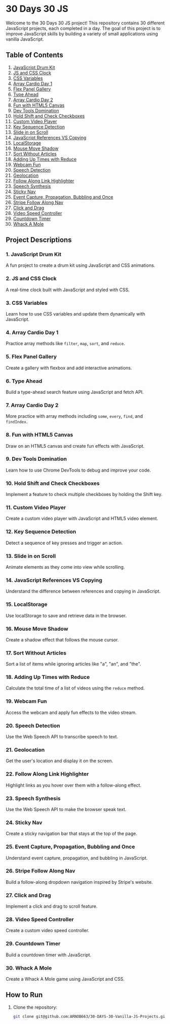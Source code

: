 # 30 Days 30 JS

Welcome to the 30 Days 30 JS project! This repository contains 30 different JavaScript projects, each completed in a day. The goal of this project is to improve JavaScript skills by building a variety of small applications using vanilla JavaScript.

## Table of Contents

1. [JavaScript Drum Kit](01%20-%20JavaScript%20Drum%20Kit)
2. [JS and CSS Clock](02%20-%20JS%20and%20CSS%20Clock)
3. [CSS Variables](03%20-%20CSS%20Variables)
4. [Array Cardio Day 1](04%20-%20Array%20Cardio%20Day%201)
5. [Flex Panel Gallery](05%20-%20Flex%20Panel%20Gallery)
6. [Type Ahead](06%20-%20Type%20Ahead)
7. [Array Cardio Day 2](07%20-%20Array%20Cardio%20Day%202)
8. [Fun with HTML5 Canvas](08%20-%20Fun%20with%20HTML5%20Canvas)
9. [Dev Tools Domination](09%20-%20Dev%20Tools%20Domination)
10. [Hold Shift and Check Checkboxes](10%20-%20Hold%20Shift%20and%20Check%20Checkboxes)
11. [Custom Video Player](11%20-%20Custom%20Video%20Player)
12. [Key Sequence Detection](12%20-%20Key%20Sequence%20Detection)
13. [Slide in on Scroll](13%20-%20Slide%20in%20on%20Scroll)
14. [JavaScript References VS Copying](14%20-%20JavaScript%20References%20VS%20Copying)
15. [LocalStorage](15%20-%20LocalStorage)
16. [Mouse Move Shadow](16%20-%20Mouse%20Move%20Shadow)
17. [Sort Without Articles](17%20-%20Sort%20Without%20Articles)
18. [Adding Up Times with Reduce](18%20-%20Adding%20Up%20Times%20with%20Reduce)
19. [Webcam Fun](19%20-%20Webcam%20Fun)
20. [Speech Detection](20%20-%20Speech%20Detection)
21. [Geolocation](21%20-%20Geolocation)
22. [Follow Along Link Highlighter](22%20-%20Follow%20Along%20Link%20Highlighter)
23. [Speech Synthesis](23%20-%20Speech%20Synthesis)
24. [Sticky Nav](24%20-%20Sticky%20Nav)
25. [Event Capture, Propagation, Bubbling and Once](25%20-%20Event%20Capture,%20Propagation,%20Bubbling%20and%20Once)
26. [Stripe Follow Along Nav](26%20-%20Stripe%20Follow%20Along%20Nav)
27. [Click and Drag](27%20-%20Click%20and%20Drag)
28. [Video Speed Controller](28%20-%20Video%20Speed%20Controller)
29. [Countdown Timer](29%20-%20Countdown%20Timer)
30. [Whack A Mole](30%20-%20Whack%20A%20Mole)

## Project Descriptions

### 1. JavaScript Drum Kit
A fun project to create a drum kit using JavaScript and CSS animations.

### 2. JS and CSS Clock
A real-time clock built with JavaScript and styled with CSS.

### 3. CSS Variables
Learn how to use CSS variables and update them dynamically with JavaScript.

### 4. Array Cardio Day 1
Practice array methods like `filter`, `map`, `sort`, and `reduce`.

### 5. Flex Panel Gallery
Create a gallery with flexbox and add interactive animations.

### 6. Type Ahead
Build a type-ahead search feature using JavaScript and fetch API.

### 7. Array Cardio Day 2
More practice with array methods including `some`, `every`, `find`, and `findIndex`.

### 8. Fun with HTML5 Canvas
Draw on an HTML5 canvas and create fun effects with JavaScript.

### 9. Dev Tools Domination
Learn how to use Chrome DevTools to debug and improve your code.

### 10. Hold Shift and Check Checkboxes
Implement a feature to check multiple checkboxes by holding the Shift key.

### 11. Custom Video Player
Create a custom video player with JavaScript and HTML5 video element.

### 12. Key Sequence Detection
Detect a sequence of key presses and trigger an action.

### 13. Slide in on Scroll
Animate elements as they come into view while scrolling.

### 14. JavaScript References VS Copying
Understand the difference between references and copying in JavaScript.

### 15. LocalStorage
Use localStorage to save and retrieve data in the browser.

### 16. Mouse Move Shadow
Create a shadow effect that follows the mouse cursor.

### 17. Sort Without Articles
Sort a list of items while ignoring articles like "a", "an", and "the".

### 18. Adding Up Times with Reduce
Calculate the total time of a list of videos using the `reduce` method.

### 19. Webcam Fun
Access the webcam and apply fun effects to the video stream.

### 20. Speech Detection
Use the Web Speech API to transcribe speech to text.

### 21. Geolocation
Get the user's location and display it on the screen.

### 22. Follow Along Link Highlighter
Highlight links as you hover over them with a follow-along effect.

### 23. Speech Synthesis
Use the Web Speech API to make the browser speak text.

### 24. Sticky Nav
Create a sticky navigation bar that stays at the top of the page.

### 25. Event Capture, Propagation, Bubbling and Once
Understand event capture, propagation, and bubbling in JavaScript.

### 26. Stripe Follow Along Nav
Build a follow-along dropdown navigation inspired by Stripe's website.

### 27. Click and Drag
Implement a click and drag to scroll feature.

### 28. Video Speed Controller
Create a custom video speed controller.

### 29. Countdown Timer
Build a countdown timer with JavaScript.

### 30. Whack A Mole
Create a Whack A Mole game using JavaScript and CSS.

## How to Run

1. Clone the repository:
   ```sh
   git clone git@github.com:ARNOB663/30-DAYS-30-Vanilla-JS-Projects.git
